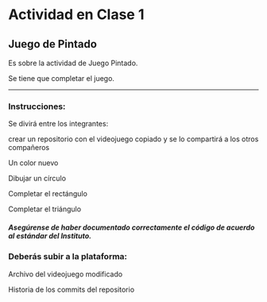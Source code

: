 # Actividad en Clase 1
## Juego de Pintado
 
 Es sobre la actividad de Juego Pintado.
 
 Se tiene que completar el juego.
 
 --------------------------------------------------------------------------------
### Instrucciones:
Se divirá entre los integrantes:

crear un repositorio con el videojuego copiado y se lo compartirá a los otros compañeros

Un color nuevo

Dibujar un círculo

Completar el rectángulo

Completar el triángulo

##### Asegúrense de haber documentado correctamente el código de acuerdo al estándar del Instituto.

### Deberás subir a la plataforma:

Archivo del videojuego modificado

Historia de los commits del repositorio
